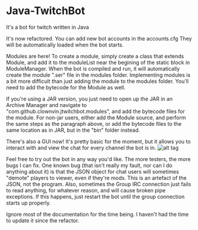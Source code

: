 # Java-TwitchBot
It's a bot for twitch written in Java

It's now refactored. You can add new bot accounts in the accounts.cfg
They will be automatically loaded when the bot starts. 

Modules are here! To create a module, simply create a class that extends Module, and add it to the moduleList near the begining of the static block in ModuleManager. When the bot is compiled and run, it will automatically create the module ".ser" file in the modules folder. Implementing modules is a bit more difficult than just adding the module to the modules folder. You'll need to add the bytecode for the Module as well.

If you're using a JAR version, you just need to open up the JAR in an Archive Manager and navigate to "com.github.clownvin.jtwitchbot.modules", and add the bytecode files for the module. For non-jar users, either add the Module source, and perform the same steps as the paragraph above, or add the bytecode files to the same location as in JAR, but in the "bin" folder instead.

There's also a GUI now! It's pretty basic for the moment, but it allows you to interact with and view the chat for every channel the bot is in. 
![alt tag](http://i.imgur.com/mjSgxFq.png)

Feel free to try out the bot in any way you'd like. The more testers, the more bugs I can fix. One known bug (that isn't really my fault, nor can I do anything about it) is that the JSON object for chat users will sometimes "demote" players to viewer, even if they're mods. This is an artefact of the JSON, not the program. Also, sometimes the Group IRC connection just fails to read anything, for whatever reason, and will cause broken pipe exceptions. If this happens, just restart the bot until the group connection starts up properly.

Ignore most of the documentation for the time being. I haven't had the time to update it since the refactor.
